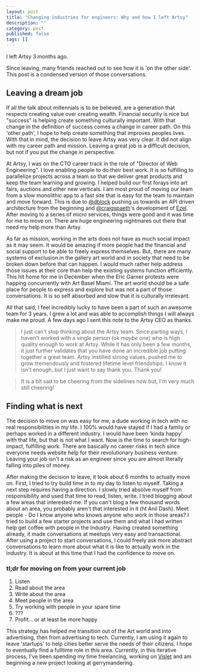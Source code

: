 ```yaml
---
layout: post
title: "Changing industries for engineers: Why and how I left Artsy"
description: ""
category: post
published: false
tags: []
---
```


I left Artsy 3 months ago.

Since leaving, many friends reached out to see how it is 'on the other side'. This post is a condensed version of those conversations.

## Leaving a dream job

If all the talk about millennials is to be believed, are a generation that respects creating value over creating wealth. Financial security is nice but "success" is helping create something culturally important. With that change in the definition of success comes a change in career path. On this 'other path', I hope to help create something that improves peoples lives. With that in mind, the decision to leave Artsy was very clear. It did not align with my career path and mission. Leaving a great job is a difficult decision, but not if you put the change in perspective.

At Artsy, I was on the CTO career track in the role of "Director of Web Engineering". I love enabling people to do their best work. It is so fulfilling to parallelize projects across a team so that we deliver great products and keep the team learning and growing. I helped build our first forays into art fairs, auctions and other new verticals. I am most proud of moving our team from a slow monolithic app to a fast site that is easy for the team to maintain and move forward. This is due to [@dblock](https://github.com/dblock) pushing us towards an API driven architecture from the beginning and [@craigspaeth](https://twitter.com/craigspaeth)'s development of [Ezel](https://github.com/artsy/ezel). After moving to a series of micro services, things were good and it was time for me to move on. There are huge engineering nightmares out there that need my help more than Artsy.

As far as mission, working in the arts does not have as much social impact as it may seem. It would be amazing if more people had the financial and social support to be able to freely express themselves. But, there are many systems of exclusion in the gallery art world and in society that need to be broken down before that can happen. I would much rather help address those issues at their core than help the existing systems function efficiently. This hit home for me in December when the Eric Garner protests were happing concurrently with Art Basel Miami. The art world should be a safe place for people to express and explore but was not a part of those conversations. It is so self absorbed and slow that it is culturally irrelevant.

All that said, I feel incredibly lucky to have been a part of such an awesome team for 3 years. I grew a lot and was able to accomplish things I will always make me proud. A few days ago I sent this note to the Artsy CEO as thanks.

> I just can't stop thinking about the Artsy team. Since parting ways, I haven't worked with a single person (ok *maybe* one) who is high quality enough to work at Artsy. While it has only been a few months, it just further validates that you have done an incredible job putting together a great team. Artsy instilled strong values, pushed me to grow tremendously and fostered lifetime level friendships. I know it isn't enough, but I just want to say thank you. Thank you!

> It is a bit sad to be cheering from the sidelines now but, I'm very much still cheering!


## Finding what is next

The decision to move on was easy for me, a dude working in tech with no real responsibilities in my life. I 100% would have stayed if I had a family or perhaps worked in a different industry. I would have been 'kinda happy' with that life, but that is not what I want. Now is the time to search for high-impact, fulfilling work. There are basically no career risks in tech since everyone needs website help for their revolutionary business venture. Leaving your job isn't a risk as an engineer since you are almost literally falling into piles of money.

After making the decision to leave, it took about 6 months to actually move on. First, I tried to try build time in to my day to listen to myself. Taking a next step requires having a direction. I slowly tried absolve myself from responsibility and used that time to read, listen, write. I tried blogging about a few areas that interested me. If you can't blog a few thousand words about an area, you probably aren't that interested in it (ht Anil Dash). Meet people - Do I know anyone who knows anyone who work in those areas? I tried to build a few starter projects and use them and what I had written help get coffee with people in the industry. Having created something already, it made conversations at meetups very easy and transactional. After using a project to start conversations, I could freely ask more abstract conversations to learn more about what it is like to actually work in the industry. It is about at this time that I had the confidence to move on.

### tl;dr for moving on from your current job
1. Listen
2. Read about the area
3. Write about the area
4. Meet people in the area
5. Try working with people in your spare time
6. ???
7. Profit… or at least be more happy

This strategy has helped me transition out of the Art world and into advertising, then from advertising to tech. Currently, I am using it again to leave 'startups' to help cities better serve the needs of their citizens. I hope to eventually find a fulltime role in this area. Currently, in this iterative process, I've been spending my time freelancing, working on [Vislet](http://www.vislet.com/) and am beginning a new project looking at gerrymandering.

